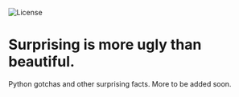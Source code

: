 ![License](https://img.shields.io/github/license/lumbric/ugly-surprises.svg)

Surprising is more ugly than beautiful.
=======================================

Python gotchas and other surprising facts. More to be added soon.
